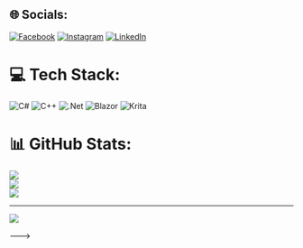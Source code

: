 


## 🌐 Socials:
[![Facebook](https://img.shields.io/badge/Facebook-%231877F2.svg?logo=Facebook&logoColor=white)](https://facebook.com/abood.abuseaf.1) [![Instagram](https://img.shields.io/badge/Instagram-%23E4405F.svg?logo=Instagram&logoColor=white)](https://instagram.com/im_dev_abood) [![LinkedIn](https://img.shields.io/badge/LinkedIn-%230077B5.svg?logo=linkedin&logoColor=white)](https://linkedin.com/in/abdelrahman-abusaif-149986270) 

# 💻 Tech Stack:
![C#](https://img.shields.io/badge/c%23-%23239120.svg?style=for-the-badge&logo=csharp&logoColor=white) ![C++](https://img.shields.io/badge/c++-%2300599C.svg?style=for-the-badge&logo=c%2B%2B&logoColor=white) ![.Net](https://img.shields.io/badge/.NET-5C2D91?style=for-the-badge&logo=.net&logoColor=white) ![Blazor](https://img.shields.io/badge/blazor-%235C2D91.svg?style=for-the-badge&logo=blazor&logoColor=white) ![Krita](https://img.shields.io/badge/Krita-203759?style=for-the-badge&logo=krita&logoColor=EEF37B)
# 📊 GitHub Stats:
![](https://github-readme-stats.vercel.app/api?username=AbdelRahmanAbusaif&theme=merko&hide_border=false&include_all_commits=true&count_private=true)<br/>
![](https://github-readme-streak-stats.herokuapp.com/?user=AbdelRahmanAbusaif&theme=merko&hide_border=false)<br/>
![](https://github-readme-stats.vercel.app/api/top-langs/?username=AbdelRahmanAbusaif&theme=merko&hide_border=false&include_all_commits=true&count_private=true&layout=compact)

---
[![](https://visitcount.itsvg.in/api?id=AbdelRahmanAbusaif&icon=0&color=0)](https://visitcount.itsvg.in)

<!-- Proudly created with GPRM ( https://gprm.itsvg.in ) -->
--->
